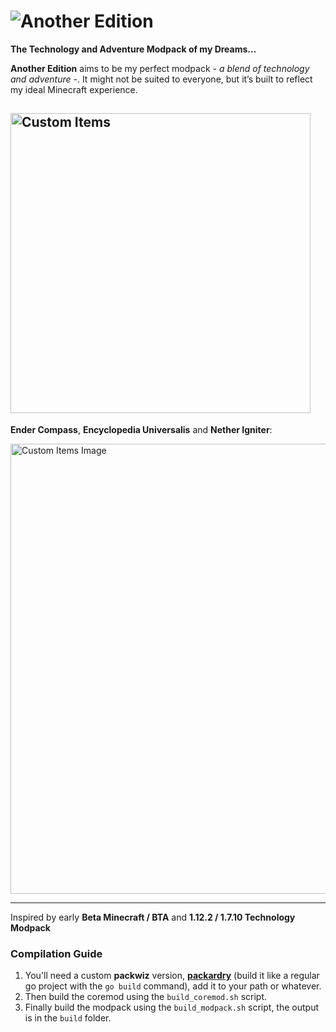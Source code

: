 # ![Another Edition](https://cdn.modrinth.com/data/cached_images/315cb55c8345edcd028d64bb6a4776b080cf266d.png)

**The Technology and Adventure Modpack of my Dreams...**

**Another Edition** aims to be my perfect modpack *- a blend of technology and adventure -*. It might not be suited to everyone, but it’s built to reflect my ideal Minecraft experience.

<h2>
  <img width="480" alt="Custom Items" src="https://cdn.modrinth.com/data/cached_images/7d3c8e6d689c18b4d9a3f6c886adbfaf145b05e6.png"/>
</h2>

**Ender Compass**, **Encyclopedia Universalis** and **Nether Igniter**:

<img width="720" alt="Custom Items Image" src="https://cdn.modrinth.com/data/UwN5X5tc/images/93c5c89de35831f30c5a12fc685e22d8ebf21f2c.png"/>

---
Inspired by early **Beta Minecraft / BTA** and **1.12.2 / 1.7.10 Technology Modpack**

### Compilation Guide
1. You'll need a custom **packwiz** version, **[packardry](https://github.com/onePlaceholder/packardry)** (build it like a regular go project with the `go build` command), add it to your path or whatever.
2. Then build the coremod using the `build_coremod.sh` script.
3. Finally build the modpack using the `build_modpack.sh` script, the output is in the `build` folder.